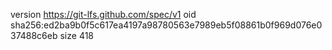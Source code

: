 version https://git-lfs.github.com/spec/v1
oid sha256:ed2ba9b0f5c617ea4197a98780563e7989eb5f08861b0f969d076e037488c6eb
size 418
